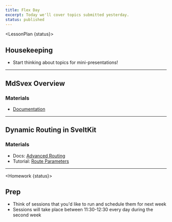 ```yaml
---
title: Flex Day
excerpt: Today we'll cover topics submitted yesterday.
status: published
---
```


<script>
	import Homework from "$lib/components/Homework.svelte";
	import LessonPlan from "$lib/components/LessonPlan.svelte";
	import Achievement from "$lib/components/Achievement.svelte";
</script>

<LessonPlan {status}>

<h2>Housekeeping</h2>

- Start thinking about topics for mini-presentations!

---

<h2>MdSvex Overview</h2>

### Materials
- [Documentation](https://mdsvex.com/)

---

<h2>Dynamic Routing in SveltKit</h2>

### Materials
- Docs: [Advanced Routing](https://kit.svelte.dev/docs/advanced-routing)
- Tutorial: [Route Parameters](https://learn.svelte.dev/tutorial/params)

</LessonPlan>

---

<Homework {status}>

<h2>Prep</h2>

- Think of sessions that you'd like to run and schedule them for next week
- Sessions will take place between 11:30-12:30 every day during the second week

</Homework>